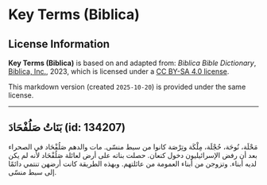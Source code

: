 # Key Terms (Biblica)

## License Information

**Key Terms (Biblica)** is based on and adapted from: _Biblica Bible Dictionary_, [Biblica, Inc.](https://www.biblica.com/), 2023, which is licensed under a [CC BY-SA 4.0 license](https://creativecommons.org/licenses/by-sa/4.0/legalcode.en).

This markdown version (created `2025-10-20`) is provided under the same license.



--------------------------------

## بَنَاتُ صَلُفْحَادَ (id: 134207)

مَحْلَة، نُوحَة، حُجْلَة، مِلْكَة وتِرْصَة كانوا من سبط منسّى. مات والدهم صَلُفْحَاد في الصحراء بعد أن رفض الإسرائيليون دخول كنعان. حصلت بناته على أرض لعائلة صَلُفْحَاد لأنه لم يكن لديه أبناء. وتزوجن من أبناء العمومة من عائلتهم. وبهذه الطريقة كانت أرضهن تنتمي دائمًا إلى سبط منسّى.



